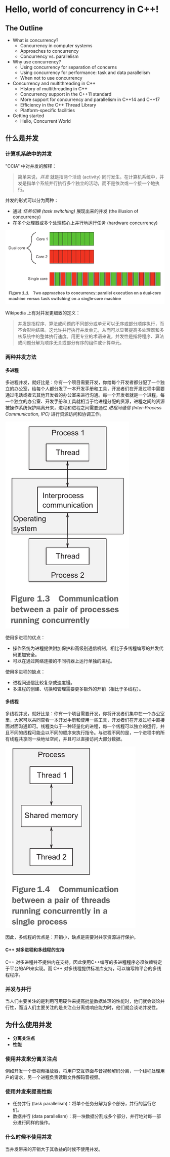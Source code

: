 # Hello, world of concurrency in C++!

## The Outline
- What is concurrency?
    - Concurrency in computer systems
    - Approaches to concurrency
    - Concurrency vs. parallelism
- Why use concurrency?
    - Using concurrency for separation of concerns
    - Using concurrency for performance: task and data parallelism
    - When not to use concurrency
- Concurrency and multithreading in C++
    - History of multithreading in C++
    - Concurrency support in the C++11 standard
    - More support for concurrency and parallelism in C++14 and C++17
    - Efficiency in the C++ Thread Library
    - Platform-specific facilities
- Getting started
    - Hello, Concurrent World

## 什么是并发

### 计算机系统中的并发
"CCIA" 中对并发的解释：
> 简单来说，*并发* 就是指两个活动 (activity) 同时发生。在计算机系统中，并发是指单个系统并行执行多个独立的活动，而不是依次或一个接一个地执行。

并发的形式可以分为两种：
- 通过 *任务切换 (task switching)* 展现出来的并发 (the illusion of concurrency)
- 在多个处理器或多个处理核心上并行地运行任务 (hardware concurrency)

![two forms of concurrency](../imgs/fig-1.1-two_approaches_to_concurrency.png)

Wikipedia 上有对并发更细致的定义：
> 并发是指程序、算法或问题的不同部分或单元可以无序或部分顺序执行，而不会影响结果。这允许并行执行并发单元，从而可以显著提高多处理器和多核系统中的整体执行速度。用更专业的术语来说，并发性是指将程序、算法或问题分解为顺序无关或部分有序的组件或计算单元。

### 两种并发方法
#### 多进程
多进程并发，就好比是：你有一个项目需要开发，你给每个开发者都分配了一个独立的办公室，给每个人都分发了一本开发手册和工具，开发者们在开发过程中需要通过电话或者去其他开发者的办公室来进行沟通。每一个开发者就是一个进程，每一个独立的办公室、开发手册和工具就相当于给进程分配的资源，进程之间的资源被操作系统保护隔离开来，进程和进程之间需要通过 *进程间通信 (Inter-Process Communication, IPC)* 进行资源访问和协调工作。

![](../imgs/fig-1.3-communication_between_processes.png)

使用多进程的优点：
- 操作系统为进程提供附加保护和高级别通信机制，相比于多线程编写的并发代码更加安全。
- 可以在通过网络连接的不同机器上运行单独的进程。

使用多进程的缺点：
- 进程间通信比较复杂或速度慢。
- 多进程的创建、切换和管理需要更多额外的开销（相比于多线程）。

#### 多线程
多线程并发，就好比是：你有一个项目需要开发，你将开发者们集中在一个办公室里，大家可以共同查看一本开发手册和使用一些工具，开发者们在开发过程中直接面对面沟通即可。线程类似于一种轻量化的进程，每一个线程可以独立的运行，并且不同的线程可能会以不同的顺序来执行指令。与进程不同的是，一个进程中的所有线程共享同一块地址空间，并且可以直接访问大部分数据。

![](../imgs/fig-1.4-communication_between_threads.png)

因此，多线程的优点是：开销小，缺点是需要对共享资源进行保护。

#### C++ 对多进程和多线程的支持
C++ 对多进程并不提供内在支持，因此使用C++编写的多进程程序必须依赖特定于平台的API来实现。而 C++ 对多线程提供标准库支持，可以编写跨平台的多线程程序。

### 并发与并行

当人们主要关注的是利用可用硬件来提高批量数据处理的性能时，他们就会谈论并行性，而当人们主要关注的是关注点分离或响应能力时，他们就会谈论并发性。

## 为什么使用并发
- **分离关注点**
- **性能**

### 使用并发来分离关注点
例如开发一个音视频播放器，将用户交互界面与音视频解码分离，一个线程处理用户的请求，另一个进程负责读取文件解码音视频。

### 使用并发来提高性能
- 任务并行 (task parallelism)：将单个任务分解为多个部分，并行的运行它们。
- 数据并行 (data parallelism)：将一块数据分割成多个部分，并行地对每一部分进行同样的操作。

### 什么时候不使用并发
当并发带来的开销大于其收益的时候不使用并发。